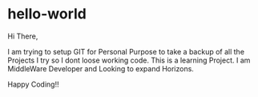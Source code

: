 # hello-world
Hi There,

I am trying to setup GIT for Personal Purpose to take a backup of all the Projects I try so I dont loose working code. This is a learning Project. I am MiddleWare Developer and Looking to expand Horizons.

Happy Coding!!
